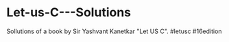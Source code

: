 # Let-us-C---Solutions
Sollutions of a book by Sir Yashvant Kanetkar "Let US C". 
#letusc #16edition
